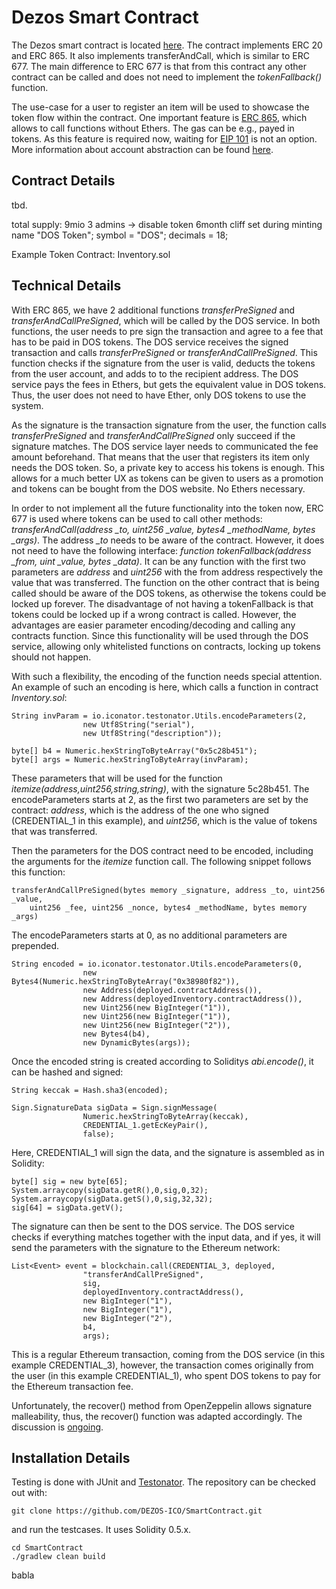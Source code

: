 # Dezos Smart Contract

The Dezos smart contract is located [here](https://github.com/DEZOS-ICO/SmartContract/blob/master/src/test/resources/DOS.sol).
The contract implements ERC 20 and ERC 865. It also implements transferAndCall, 
which is similar to ERC 677. The main difference to ERC 677 is that from this contract any other 
contract can be called and does not need to implement the *tokenFallback()* function.

The use-case for a user to register an item will be used to showcase the token flow within 
the contract. One important feature is [ERC 865](https://github.com/ethereum/EIPs/issues/865), 
which allows to call functions without Ethers. The gas can be e.g., payed in tokens. As this 
feature is required now, waiting for [EIP 101](https://github.com/ethereum/EIPs/issues/28) 
is not an option. More information about account abstraction can be found 
[here](https://blog.ethereum.org/2015/12/24/understanding-serenity-part-i-abstraction/).

## Contract Details
tbd.

total supply: 9mio
3 admins -> disable token
6month cliff set during minting
name "DOS Token";
symbol = "DOS";
decimals = 18;

Example Token Contract: Inventory.sol

## Technical Details

With ERC 865, we have 2 additional functions *transferPreSigned* and *transferAndCallPreSigned*, 
which will be called by the DOS service. In both functions, the user needs to pre sign the 
transaction and agree to a fee that has to be paid in DOS tokens. The DOS service receives 
the signed transaction and calls *transferPreSigned* or *transferAndCallPreSigned*. This 
function checks if the signature from the user is valid, deducts the tokens from the user 
account, and adds to to the recipient address. The DOS service pays the fees in Ethers, 
but gets the equivalent value in DOS tokens. Thus, the user does not need to have Ether, 
only DOS tokens to use the system.

As the signature is the transaction signature from the user, the function calls 
*transferPreSigned* and *transferAndCallPreSigned* only succeed if the signature matches. 
The DOS service layer needs to communicated the fee amount beforehand. That means that the 
user that registers its item only needs the DOS token. So, a private key to access his 
tokens is enough. This allows for a much better UX as tokens can be given to users as a 
promotion and tokens can be bought from the DOS website. No Ethers necessary.

In order to not implement all the future functionality into the token now, ERC 677 is 
used where tokens can be used to call other methods: 
*transferAndCall(address _to, uint256 _value, bytes4 _methodName, bytes _args)*. The address *_to* 
needs to be aware of the contract. However, it does not need to have the following interface: 
*function tokenFallback(address _from, uint _value, bytes _data)*. It can be any function with 
the first two parameters are *address* and *uint256* with the from address respectively the 
value that was transferred. The function on the other contract that is being called should 
be aware of the DOS tokens, as otherwise the tokens could be locked up forever. The 
disadvantage of not having a tokenFallback is that tokens could be locked up if a wrong 
contract is called. However, the advantages are easier parameter encoding/decoding and 
calling any contracts function. Since this functionality will be used through the DOS service, 
allowing only whitelisted functions on contracts, locking up tokens should not happen.

With such a flexibility, the encoding of the function needs special attention. An example 
of such an encoding is here, which calls a function in contract *Inventory.sol*:

```
String invParam = io.iconator.testonator.Utils.encodeParameters(2,
                new Utf8String("serial"),
                new Utf8String("description"));
                
byte[] b4 = Numeric.hexStringToByteArray("0x5c28b451");
byte[] args = Numeric.hexStringToByteArray(invParam);
```

These parameters that will be used for the function *itemize(address,uint256,string,string)*, with
the signature 5c28b451. The encodeParameters starts at 2, as the first two parameters are set by
the contract: *address*, which is the address of the one who signed (CREDENTIAL_1 in this example), 
and *uint256*, which is the value of tokens that was transferred.

Then the parameters for the DOS contract need to be encoded, including the arguments for the 
*itemize* function call. The following snippet follows this function: 

```
transferAndCallPreSigned(bytes memory _signature, address _to, uint256 _value, 
    uint256 _fee, uint256 _nonce, bytes4 _methodName, bytes memory _args)
```

The encodeParameters starts at 0, as no additional parameters are prepended.
```
String encoded = io.iconator.testonator.Utils.encodeParameters(0,
                new Bytes4(Numeric.hexStringToByteArray("0x38980f82")),
                new Address(deployed.contractAddress()),
                new Address(deployedInventory.contractAddress()),
                new Uint256(new BigInteger("1")),
                new Uint256(new BigInteger("1")),
                new Uint256(new BigInteger("2")),
                new Bytes4(b4),
                new DynamicBytes(args));

```
Once the encoded string is created according to Soliditys *abi.encode()*, it can be hashed and 
signed:
```
String keccak = Hash.sha3(encoded);

Sign.SignatureData sigData = Sign.signMessage(
                Numeric.hexStringToByteArray(keccak),
                CREDENTIAL_1.getEcKeyPair(),
                false);
```
Here, CREDENTIAL_1 will sign the data, and the signature is assembled as in Solidity:
```
byte[] sig = new byte[65];
System.arraycopy(sigData.getR(),0,sig,0,32);
System.arraycopy(sigData.getS(),0,sig,32,32);
sig[64] = sigData.getV();
```
The signature can then be sent to the DOS service. The DOS service checks if everything matches
together with the input data, and if yes, it will send the parameters with the signature to the
Ethereum network:
```
List<Event> event = blockchain.call(CREDENTIAL_3, deployed,
                "transferAndCallPreSigned",
                sig,
                deployedInventory.contractAddress(),
                new BigInteger("1"),
                new BigInteger("1"),
                new BigInteger("2"),
                b4,
                args);
```
This is a regular Ethereum transaction, coming from the DOS service (in this example CREDENTIAL_3),
however, the transaction comes originally from the user (in this example CREDENTIAL_1), who
spent DOS tokens to pay for the Ethereum transaction fee.

Unfortunately, the recover() method from OpenZeppelin allows signature malleability, thus, the
recover() function was adapted accordingly. The discussion is 
[ongoing](https://github.com/OpenZeppelin/openzeppelin-solidity/pull/1622).

## Installation Details

Testing is done with JUnit and [Testonator](https://github.com/ICOnator/Testonator). 
The repository can be checked out with: 

```
git clone https://github.com/DEZOS-ICO/SmartContract.git
```

and run the testcases. It uses Solidity 0.5.x.

```
cd SmartContract
./gradlew clean build
```
babla
